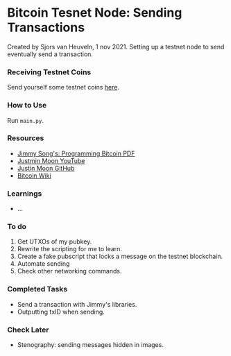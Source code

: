 # Bitcoin Tesnet Node: Sending Transactions #
Created by Sjors van Heuveln, 1 nov 2021.
Setting up a testnet node to send eventually send a transaction.


### Receiving Testnet Coins ###
Send yourself some testnet coins [here](https://testnet-faucet.mempool.co/).

### How to Use ###
Run `main.py`.

### Resources ###
- [Jimmy Song's: Programming Bitcoin PDF](https://www.programming-book.com/python-programming123uo00es0429/)
- [Justmin Moon YouTube](https://www.youtube.com/watch?v=gMmWhiDSius&ab_channel=JustinMoon)
- [Justin Moon GitHub](https://github.com/justinmoon/)
- [Bitcoin Wiki](https://en.bitcoin.it/wiki/Protocol_documentation#tx)

### Learnings ###
 - ...

### To do ###
1. Get UTXOs of my pubkey.
2. Rewrite the scripting for me to learn.
3. Create a fake pubscript that locks a message on the testnet blockchain.
4. Automate sending
5. Check other networking commands.


### Completed Tasks ###
- Send a transaction with Jimmy's libraries.
- Outputting txID when sending.

### Check Later ###
- Stenography: sending messages hidden in images.
